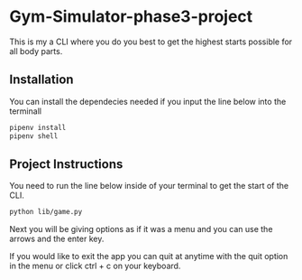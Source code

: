 # Gym-Simulator-phase3-project

This is my a CLI where you do you best to get the highest starts possible for all body parts.

## Installation

You can install the dependecies needed if you input the line below into the terminall

```bash
pipenv install
pipenv shell
```

## Project Instructions

You need to run the line below inside of your terminal to get the start of the CLI.

```bash
python lib/game.py
```

Next you will be giving options as if it was a menu and you can use the arrows and the enter key.

If you would like to exit the app you can quit at anytime with the quit option in the menu or click ctrl + c on your keyboard.